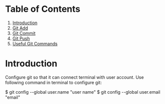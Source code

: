
#  Table of Contents

1. [Introduction](README.md#create-a-file)
2. [Git Add](README.md#git-add)
3. [Git Commit](README.md#git-commit)
4. [Git Push](README.md#git-push)
5. [Useful Git Commands](README.md#useful-git-commands)

# Introduction 

Configure git so that it can connect terminal with user account. Use following command in terminal to configure git:

$ git config --global user.name "user name"
$ git config --global user.email "email"



